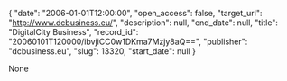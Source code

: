 {
  "date": "2006-01-01T12:00:00", 
  "open_access": false, 
  "target_url": "http://www.dcbusiness.eu/", 
  "description": null, 
  "end_date": null, 
  "title": "DigitalCity Business", 
  "record_id": "20060101T120000/ibvjiCC0w1DKma7Mzjy8aQ==", 
  "publisher": "dcbusiness.eu", 
  "slug": 13320, 
  "start_date": null
}

None
